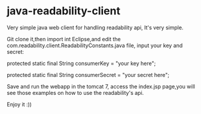 java-readability-client
=======================

Very simple java web client for handling readability api, It's very simple.

Git clone it,then import int Eclipse,and edit the com.readability.client.ReadabilityConstants.java file, input your key and secret:

  protected static final String consumerKey = "your key here";
  
  protected static final String consumerSecret = "your secret here";

Save and run the webapp in the tomcat 7, access the index.jsp page,you will see those examples on how to use the readability's api.

Enjoy it :))